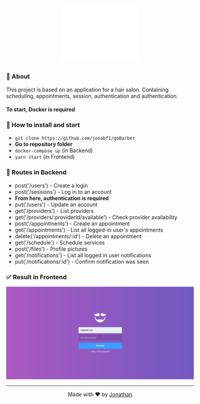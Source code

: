 <h1 align="center">
<img src="frontend/src/assets/logo.svg" width="200px">
</h1>

### :page_with_curl: About
This project is based on an application for a hair salon. Containing scheduling, appointments, session, authentication and authentication.

#### To start, **Docker** is required

### :rocket: How to install and start 
- `git clone https://github.com/jonabf1/goBarber`
- **Go to repository folder**
- `docker-compose up` (in Backend)
- `yarn start` (in Frontend)

### :page_facing_up: Routes in Backend

- post('/users') - Create a login
- post('/sessions') - Log in to an account
- **From here, authentication is required**
- put('/users') - Update an account
- get('/providers') - List providers
- get('/providers/:providerId/available') - Check provider availability
- post('/appointments') - Create an appointment
- get('/appointments') - List all logged-in user's appointments
- delete('/appointments/:id') - Delete an appointment
- get('/schedule') - Schedule services
- post('/files') - Profile pictures
- get('/notifications') - List all logged in user notifications
- put('/notifications/:id') - Confirm notification was seen    

### :white_check_mark: Result in Frontend

<p align="center">
  <img alt="" src="frontend/src/assets/barber.gif">
</p>

---

<p align="center">
Made with ♥ by <a href="https://www.linkedin.com/in/jonathan-barros-franco">Jonathan</a>
</p>
